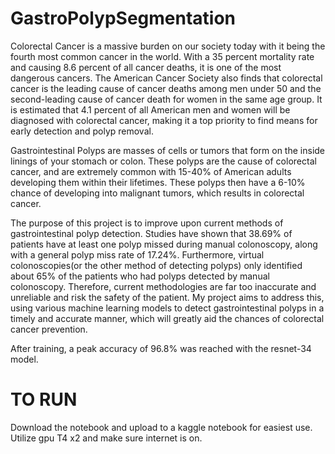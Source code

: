 # GastroPolypSegmentation
Colorectal Cancer is a massive burden on our society today with it being the fourth most common cancer in the world. With a 35 percent mortality rate and causing 8.6 percent of all cancer deaths, it is one of the most dangerous cancers. The American Cancer Society also finds that colorectal cancer is the leading cause of cancer deaths among men under 50 and the second-leading cause of cancer death for women in the same age group.  It is estimated that 4.1 percent of all American men and women will be diagnosed with colorectal cancer, making it a top priority to find means for early detection and polyp removal.

Gastrointestinal Polyps are masses of cells or tumors that form on the inside linings of your stomach or colon. These polyps are the cause of colorectal cancer, and are extremely common with 15-40% of American adults developing them within their lifetimes. These polyps then have a 6-10% chance of developing into malignant tumors, which results in colorectal cancer.

The purpose of this project is to improve upon current methods of gastrointestinal polyp detection. Studies have shown that 38.69% of patients have at least one polyp missed during manual colonoscopy, along with a general polyp miss rate of 17.24%. Furthermore, virtual colonoscopies(or the other method of detecting polyps) only identified about 65% of the patients who had polyps detected by manual colonoscopy. Therefore, current methodologies are far too inaccurate and unreliable and risk the safety of the patient. My project aims to address this, using various machine learning models to detect gastrointestinal polyps in a timely and accurate manner, which will greatly aid the chances of colorectal cancer prevention.

After training, a peak accuracy of 96.8% was reached with the resnet-34 model.

# TO RUN

Download the notebook and upload to a kaggle notebook for easiest use. Utilize gpu T4 x2 and make sure internet is on.
